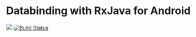 # Databinding with RxJava for Android

[![](https://jitpack.io/v/mproberts/rxdatabinding.svg)](https://jitpack.io/#mproberts/rxdatabinding)
[![Build Status](https://travis-ci.org/mproberts/rxdatabinding.svg?branch=master)](https://travis-ci.org/mproberts/rxdatabinding)

